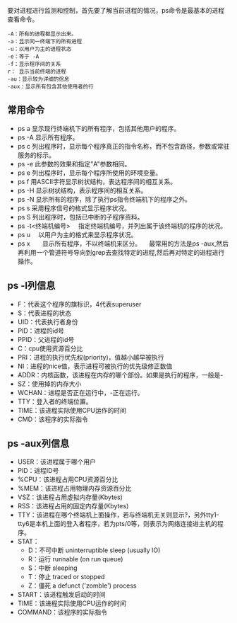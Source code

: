 要对进程进行监测和控制，首先要了解当前进程的情况，ps命令是最基本的进程查看命令。

    -A：所有的进程都显示出来。
    -a：显示同一终端下的所有进程
    -u：以用户为主的进程状态
    -e：等于 -A
    -f：显示程序间的关系
    r： 显示当前终端的进程
    -au：显示较为详细的信息
    -aux：显示所有包含其他使用者的行

## 常用命令
* ps a 显示现行终端机下的所有程序，包括其他用户的程序。
* ps -A 显示所有程序。
* ps c 列出程序时，显示每个程序真正的指令名称，而不包含路径，参数或常驻服务的标示。
* ps -e 此参数的效果和指定"A"参数相同。
* ps e 列出程序时，显示每个程序所使用的环境变量。
* ps f 用ASCII字符显示树状结构，表达程序间的相互关系。
* ps -H 显示树状结构，表示程序间的相互关系。
* ps -N 显示所有的程序，除了执行ps指令终端机下的程序之外。
* ps s 采用程序信号的格式显示程序状况。
* ps S 列出程序时，包括已中断的子程序资料。
* ps -t<终端机编号> 　指定终端机编号，并列出属于该终端机的程序的状况。
* ps u  　以用户为主的格式来显示程序状况。
* ps x　　显示所有程序，不以终端机来区分。
　最常用的方法是ps -aux,然后再利用一个管道符号导向到grep去查找特定的进程,然后再对特定的进程进行操作。

## ps -l列信息
* F：代表这个程序的旗标识，4代表superuser
* S：代表进程的状态
* UID：代表执行者身份
* PID：进程的id号
* PPID：父进程的id号
* C：cpu使用资源百分比
* PRI：进程的执行优先权(priority)，值越小越早被执行
* NI：进程的nice值，表示进程可被执行的优先级修正数值
* ADDR：内核函数，该进程在内存的哪个部份。如果是执行的程序，一般是-
* SZ：使用掉的内存大小
* WCHAN：进程是否正在运行中，-正在运行。
* TTY：登入者的终端位置。
* TIME：该进程实际使用CPU运作的时间
* CMD：该程序的实际指令


## ps -aux列信息
* USER：该进程属于哪个用户
* PID：进程ID号
* %CPU：该进程占用CPU资源百分比
* %MEM：该进程占用物理内存资源百分比
* VSZ：该进程占用虚拟内存量(Kbytes)  
* RSS：该进程占用的固定内存量(Kbytes)
* TTY：该进程在哪个终端机上面操作，若与终端机无关则显示?，另外tty1-tty6是本机上面的登入者程序，若为pts/0等，则表示为网络连接进主机的程序。
* STAT：
    * D：不可中断 uninterruptible sleep (usually IO)
    * R：运行 runnable (on run queue)
    * S：中断 sleeping
    * T：停止 traced or stopped
    * Z：僵死 a defunct ('zomble') process   
* START：该进程触发启动的时间
* TIME：该进程实际使用CPU运作的时间
* COMMAND：该程序的实际指令